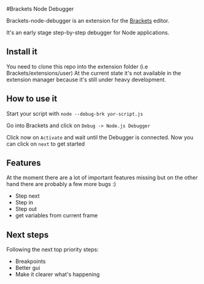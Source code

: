 #Brackets Node Debugger

Brackets-node-debugger is an extension for the [Brackets](http://brackets.io) editor.

It's an early stage step-by-step debugger for Node applications.

Install it
------

You need to clone this repo into the extension folder (i.e Brackets/extensions/user)
At the current state it's not available in the extension manager because it's still under heavy development.

How to use it
-------

Start your script with `node --debug-brk yor-script.js`

Go into Brackets and click on `Debug -> Node.js Debugger`

Click now on `Activate` and wait until the Debugger is connected.
Now you can click on `next` to get started


Features
------

At the moment there are a lot of important features missing but on the other hand there are probably a few more bugs :)

- Step next
- Step in
- Step out
- get variables from current frame

Next steps
----

Following the next top priority steps:

 - Breakpoints
 - Better gui
 - Make it clearer what's happening
